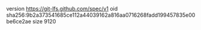 version https://git-lfs.github.com/spec/v1
oid sha256:9b2a373541685ce112a44039162a816aa0716268fadd199457835e00be6ce2ae
size 9120
